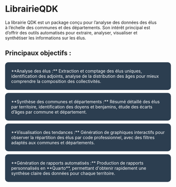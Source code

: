 # LibrairieQDK

La librairie QDK est un package conçu pour l’analyse des données des élus à l’échelle des communes et des départements. Son intérêt principal est d’offrir des outils automatisés pour extraire, analyser, visualiser et synthétiser les informations sur les élus.

## Principaux objectifs :

<div style="display: block; text-align: left; margin-left: 0;">

  <div style="background-color: #2C3E50; color: white; padding: 20px; border-radius: 10px; width: 100%; margin: 10px 0;">
  **Analyse des élus :**  
  Extraction et comptage des élus uniques, identification des adjoints, analyse de la distribution des âges pour mieux comprendre la composition des collectivités.
  </div>

  <div style="background-color: #2C3E50; color: white; padding: 20px; border-radius: 10px; width: 100%; margin: 10px 0;">
  **Synthèse des communes et départements :**  
  Résumé détaillé des élus par territoire, identification des doyens et benjamins, étude des écarts d’âges par commune et département.
  </div>

  <div style="background-color: #2C3E50; color: white; padding: 20px; border-radius: 10px; width: 100%; margin: 10px 0;">
  **Visualisation des tendances :**  
  Génération de graphiques interactifs pour observer la répartition des élus par code professionnel, avec des filtres adaptés aux communes et départements.
  </div>

  <div style="background-color: #2C3E50; color: white; padding: 20px; border-radius: 10px; width: 100%; margin: 10px 0;">
  **Génération de rapports automatisés :**  
  Production de rapports personnalisés en **Quarto**, permettant d'obtenir rapidement une synthèse claire des données pour chaque territoire.
  </div>



</div>

<br>

